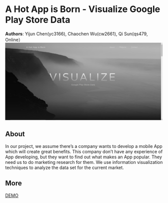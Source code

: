 
# A Hot App is Born - Visualize Google Play Store Data

**Authors**:
Yijun Chen(yc3166), Chaochen Wu(cw2661), Qi Sun(qs479, Online）
![Screenhot](screenshot.jpg)

## About
In our project, we assume there’s a company wants to develop a mobile App which will create great benefits. 
This company don’t have any experience of App developing, but they want to find out what makes an App popular. 
They need us to do marketing research for them. We use information visualization techniques to analyze the data 
set for the current market. 

## More
[DEMO](https://nyu-vis-fall2018.github.io/storytelling-group-6/)
